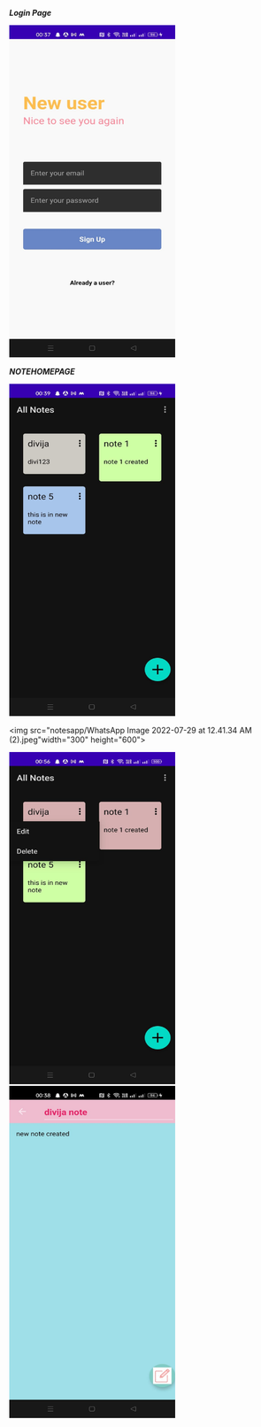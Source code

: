 ***Login Page***

<img src="notesapp/WhatsApp Image 2022-07-29 at 12.41.33 AM (1).jpeg" width="300" height="600">

***NOTEHOMEPAGE***

<img src="notesapp/HomePage.jpeg" width="300" height ="600">

<img src="notesapp/WhatsApp Image 2022-07-29 at 12.41.34 AM (2).jpeg"width="300" height="600">

<img src="notesapp/Edit.jpeg" width="300" height="600">

<img src="notesapp/EditNotePagejpeg.jpeg" width="300" height="600">
